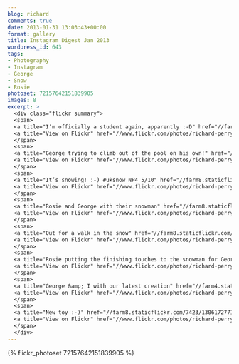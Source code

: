 ```yaml
---
blog: richard
comments: true
date: 2013-01-31 13:03:43+00:00
format: gallery
title: Instagram Digest Jan 2013
wordpress_id: 643
tags:
- Photography
- Instagram
- George
- Snow
- Rosie
photoset: 72157642151839905
images: 8
excerpt: >
  <div class="flickr summary">
  <span>
  <a title="I’m officially a student again, apparently :-D" href="//farm4.staticflickr.com/3254/13061763253_8ff39b2433_b.jpg" class="image cboxElement" rel="gallery2"><img src="//farm4.staticflickr.com/3254/13061763253_8ff39b2433_q.jpg" alt="I’m officially a student again, apparently :-D"></a>
  <a title="View on Flickr" href="//www.flickr.com/photos/richard-perry/13061763253/" class="flickrlink"> </a>
  </span>
  <span>
  <a title="George trying to climb out of the pool on his own!" href="//farm4.staticflickr.com/3410/13061634545_0cd7776185_b.jpg" class="image cboxElement" rel="gallery2"><img src="//farm4.staticflickr.com/3410/13061634545_0cd7776185_q.jpg" alt="George trying to climb out of the pool on his own!"></a>
  <a title="View on Flickr" href="//www.flickr.com/photos/richard-perry/13061634545/" class="flickrlink"> </a>
  </span>
  <span>
  <a title="It’s snowing! :-) #uksnow NP4 5/10" href="//farm8.staticflickr.com/7323/13061630095_49b966579d_b.jpg" class="image cboxElement" rel="gallery2"><img src="//farm8.staticflickr.com/7323/13061630095_49b966579d_q.jpg" alt="It’s snowing! :-) #uksnow NP4 5/10"></a>
  <a title="View on Flickr" href="//www.flickr.com/photos/richard-perry/13061630095/" class="flickrlink"> </a>
  </span>
  <span>
  <a title="Rosie and George with their snowman" href="//farm8.staticflickr.com/7308/13061748073_a8438dfa20_b.jpg" class="image cboxElement" rel="gallery2"><img src="//farm8.staticflickr.com/7308/13061748073_a8438dfa20_q.jpg" alt="Rosie and George with their snowman"></a>
  <a title="View on Flickr" href="//www.flickr.com/photos/richard-perry/13061748073/" class="flickrlink"> </a>
  </span>
  <span>
  <a title="Out for a walk in the snow" href="//farm8.staticflickr.com/7451/13061947954_755ea3b4f3_b.jpg" class="image cboxElement" rel="gallery2"><img src="//farm8.staticflickr.com/7451/13061947954_755ea3b4f3_q.jpg" alt="Out for a walk in the snow"></a>
  <a title="View on Flickr" href="//www.flickr.com/photos/richard-perry/13061947954/" class="flickrlink"> </a>
  </span>
  <span>
  <a title="Rosie putting the finishing touches to the snowman for George" href="//farm4.staticflickr.com/3501/13061939344_652f782702_b.jpg" class="image cboxElement" rel="gallery2"><img src="//farm4.staticflickr.com/3501/13061939344_652f782702_q.jpg" alt="Rosie putting the finishing touches to the snowman for George"></a>
  <a title="View on Flickr" href="//www.flickr.com/photos/richard-perry/13061939344/" class="flickrlink"> </a>
  </span>
  <span>
  <a title="George &amp; I with our latest creation" href="//farm4.staticflickr.com/3463/13061609505_c4cbe1161c_b.jpg" class="image cboxElement" rel="gallery2"><img src="//farm4.staticflickr.com/3463/13061609505_c4cbe1161c_q.jpg" alt="George &amp; I with our latest creation"></a>
  <a title="View on Flickr" href="//www.flickr.com/photos/richard-perry/13061609505/" class="flickrlink"> </a>
  </span>
  <span>
  <a title="New toy :-)" href="//farm8.staticflickr.com/7423/13061727713_14449e3085_b.jpg" class="image cboxElement" rel="gallery2"><img src="//farm8.staticflickr.com/7423/13061727713_14449e3085_q.jpg" alt="New toy :-)"></a>
  <a title="View on Flickr" href="//www.flickr.com/photos/richard-perry/13061727713/" class="flickrlink"> </a>
  </span>
  </div>
---
```


{% flickr_photoset 72157642151839905 %}